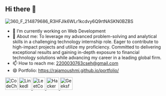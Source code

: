 ## Hi there 👋



![360_F_214879686_R3HFJlk6WLr1kcdvy6Q9rtNASKN0BZBS](https://github.com/user-attachments/assets/bf2bcc08-fa2e-493a-99b4-ee0a86ab05b4)


- 🔭 I’m currently working on Web Development
- 💬 About me: To leverage my advanced problem-solving and analytical skills in a challenging technology internship role. Eager to contribute to high-impact projects and utilize my proficiency. Committed       to delivering exceptional results and gaining in-depth exposure to financial technology solutions while advancing my career in a leading global firm.
- 📫 How to reach me: 2200030763cseh@gmail.com
- 😄 Portfolio: https://rajamoushmi.github.io/portfolio/
<p align="left">
  <!-- CodeChef -->
    <img src="https://rajamoushmi.github.io/portfolio/assets/images/c1.jpg" alt="CodeChef" width="40" height="40"/>
  </a>
  
  <!-- LinkedIn -->
  <a href="https://www.linkedin.com/in/raja-moushmi-166520255/" target="blank">
    <img src="https://cdn.jsdelivr.net/gh/devicons/devicon/icons/linkedin/linkedin-original.svg" alt="LinkedIn" width="40" height="40"/>
  </a>

  <!-- LeetCode -->
  <a href="https://leetcode.com/u/rajamoushmi/" target="blank">
    <img src="https://upload.wikimedia.org/wikipedia/commons/1/19/LeetCode_logo_black.png" alt="LeetCode" width="40" height="40"/>
  </a>
  
  <!-- HackerRank -->
  <a href="https://www.hackerrank.com/" target="blank">
    <img src="https://upload.wikimedia.org/wikipedia/commons/6/65/HackerRank_logo.png" alt="HackerRank" width="40" height="40"/>
  </a>

  <!-- GeeksforGeeks -->
  <a href="https://www.geeksforgeeks.org/user/rajamoushmi/" target="blank">
    <img src="https://upload.wikimedia.org/wikipedia/commons/4/43/GeeksforGeeks.svg" alt="GeeksforGeeks" width="40" height="40"/>
  </a>
</p>





